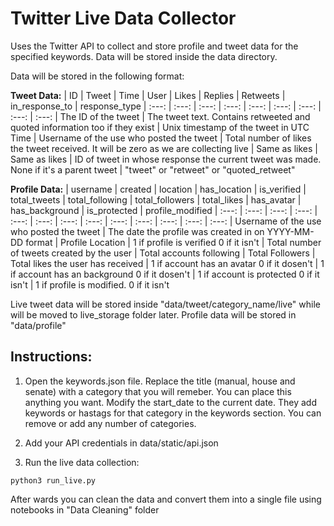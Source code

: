 # Twitter Live Data Collector

Uses the Twitter API to collect and store  profile and tweet data for the specified keywords. Data will be stored inside the data directory. 

Data will be stored in the following format:

**Tweet Data:**
| ID | Tweet | Time | User | Likes | Replies | Retweets | in_response_to | response_type
| :---: | :---: | :---: | :---: | :---: | :---: | :---: | :---: | :---: 
| The ID of the tweet | The tweet text. Contains retweeted and quoted information too if they exist | Unix timestamp of the tweet in UTC Time | Username of the use who posted the tweet | Total number of likes the tweet received. It will be zero  as  we are collecting live | Same as likes | Same as likes | ID of tweet in whose response the current tweet was made. None if it's a parent tweet | "tweet" or "retweet" or "quoted_retweet"

**Profile Data:**
| username | created | location | has_location | is_verified | total_tweets | total_following | total_followers | total_likes | has_avatar | has_background | is_protected | profile_modified
| :---: | :---: | :---: | :---: | :---: | :---: | :---: | :---: | :---:  | :---: | :---: | :---: | :---: 
| Username of the use who posted the tweet | The date the profile was created in on YYYY-MM-DD format | Profile Location | 1  if profile is verified 0 if it isn't  | Total number of tweets created by the user | Total accounts following | Total Followers | Total likes the user has received | 1 if account  has an avatar 0 if it dosen't  | 1 if account has an background 0 if it dosen't | 1 if account is protected 0 if it isn't | 1 if profile is  modified. 0 if it isn't

Live tweet data will be stored inside "data/tweet/category_name/live" while will be moved to live_storage folder later.
Profile data will be stored in "data/profile"

## Instructions:

1) Open the keywords.json file. Replace the title (manual, house and senate) with a category that you will remeber. You can place this anything you want. Modify the start_date to the current date. They add keywords or hastags for that category in the keywords section. You can remove or add any number of categories.

2) Add your API credentials in data/static/api.json

3) Run the live data collection:

`python3 run_live.py`

After wards you can clean the data and convert them into a single file using notebooks in "Data Cleaning" folder